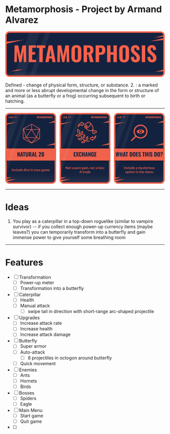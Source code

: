 # Metamorphosis - Project by Armand Alvarez

![alt text](LSl1Z0.png)

Defined - change of physical form, structure, or substance. 2. : a marked and more or less abrupt developmental change in the form or structure of an animal (as a butterfly or a frog) occurring subsequent to birth or hatching.

---

![alt text](Uk66mA.png)

---

# Ideas

1) You play as a caterpillar in a top-down roguelike (similar to vampire survivor) -- if you collect enough power-up currency items (maybe leaves?) you can temporarily transform into a butterfly and gain immense power to give yourself some breathing room 

---

# Features

- [ ] Transformation
  - [ ] Power-up meter
  - [ ] Transformation into a butterfly
- [ ] Caterpillar
  - [ ] Health
  - [ ] Manual attack
    - [ ] swipe tail in direction with short-range arc-shaped projectile 
- [ ] Upgrades
  - [ ] Increase attack rate
  - [ ] Increase health
  - [ ] Increase attack damage 
- [ ] Butterfly 
  - [ ] Super armor 
  - [ ] Auto-attack
    - [ ] 8 projectiles in octogon around butterfly
  - [ ] Quick movement 
- [ ] Enemies
  - [ ] Ants
  - [ ] Hornets
  - [ ] Birds 
- [ ] Bosses
  - [ ] Spiders
  - [ ] Eagle
- [ ] Main Menu
  - [ ] Start game
  - [ ] Quit game
- [ ] 